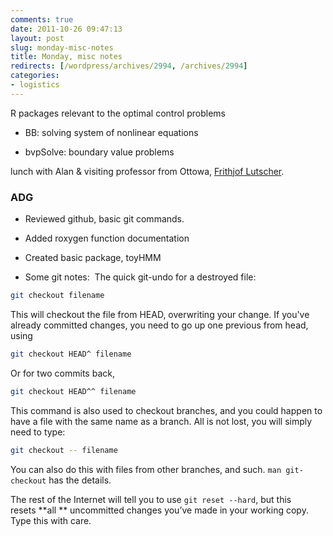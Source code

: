 ```yaml
---
comments: true
date: 2011-10-26 09:47:13
layout: post
slug: monday-misc-notes
title: Monday, misc notes
redirects: [/wordpress/archives/2994, /archives/2994]
categories:
- logistics
---
```


R packages relevant to the optimal control problems



	
  * BB: solving system of nonlinear equations

	
  * bvpSolve: boundary value problems


lunch with Alan & visiting professor from Ottowa, [Frithjof Lutscher](http://mysite.science.uottawa.ca/flutsche/).


### ADG





	
  * Reviewed github, basic git commands.

	
  * Added roxygen function documentation

	
  * Created basic package, toyHMM



	
  * Some git notes:  The quick git-undo for a destroyed file:


```bash
git checkout filename
```


This will checkout the file from HEAD, overwriting your change. If you've already committed changes, you need to go up one previous from head, using

```bash
git checkout HEAD^ filename
```


Or for two commits back,

```bash
git checkout HEAD^^ filename
```


This command is also used to checkout branches, and you could happen to have a file with the same name as a branch. All is not lost, you will simply need to type:

```bash
git checkout -- filename
```


You can also do this with files from other branches, and such. `man git-checkout` has the details.

The rest of the Internet will tell you to use `git reset --hard`, but this resets **all ** uncommitted changes you’ve made in your working copy. Type this with care.
